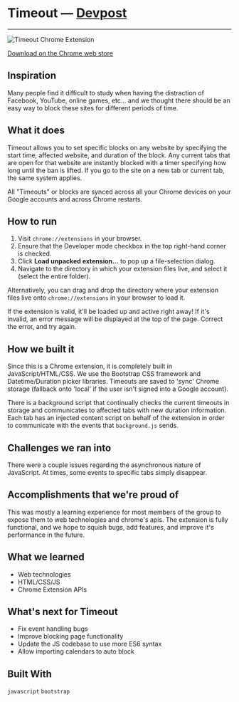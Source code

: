 # Timeout — [Devpost](https://devpost.com/software/timeout-1p7y8t)
---

![Timeout Chrome Extension](https://challengepost-s3-challengepost.netdna-ssl.com/photos/production/software_photos/000/479/306/datas/gallery.jpg)

[Download on the Chrome web store](https://chrome.google.com/webstore/detail/timeout/kdpkkmnahkcfdmaajglmfoemcokbeoad)

## Inspiration
Many people find it difficult to study when having the distraction of Facebook, YouTube, online games, etc... and we thought there should be an easy way to block these sites for different periods of time.

## What it does
Timeout allows you to set specific blocks on any website by specifying the start time, affected website, and duration of the block. Any current tabs that are open for that website are instantly blocked with a timer specifying how long until the ban is lifted. If you go to the site on a new tab or current tab, the same system applies.

All "Timeouts" or blocks are synced across all your Chrome devices on your Google accounts and across Chrome restarts.

## How to run

1. Visit `chrome://extensions` in your browser.
2. Ensure that the Developer mode checkbox in the top right-hand corner is checked.
3. Click **Load unpacked extension…** to pop up a file-selection dialog.
4. Navigate to the directory in which your extension files live, and select it (select the entire folder).

Alternatively, you can drag and drop the directory where your extension files live onto `chrome://extensions` in your browser to load it.

If the extension is valid, it'll be loaded up and active right away! If it's invalid, an error message will be displayed at the top of the page. Correct the error, and try again.

## How we built it
Since this is a Chrome extension, it is completely built in JavaScript/HTML/CSS. We use the Bootstrap CSS framework and Datetime/Duration picker libraries. Timeouts are saved to 'sync' Chrome storage (fallback onto 'local' if the user isn't signed into a Google account).

There is a background script that continually checks the current timeouts in storage and communicates to affected tabs with new duration information. Each tab has an injected content script on behalf of the extension in order to communicate with the events that `background.js` sends.

## Challenges we ran into
There were a couple issues regarding the asynchronous nature of JavaScript. At times, some events to specific tabs simply disappear.

## Accomplishments that we're proud of
This was mostly a learning experience for most members of the group to expose them to web technologies and chrome's apis. The extension is fully functional, and we hope to squish bugs, add features, and improve it's performance in the future.

## What we learned
* Web technologies
* HTML/CSS/JS
* Chrome Extension APIs

## What's next for Timeout
* Fix event handling bugs
* Improve blocking page functionality
* Update the JS codebase to use more ES6 syntax
* Allow importing calendars to auto block

## Built With
`javascript` `bootstrap`
